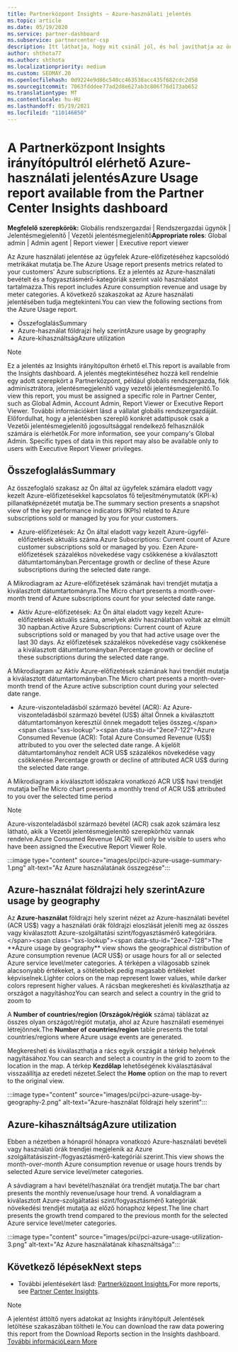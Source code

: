 ```yaml
---
title: Partnerközpont Insights – Azure-használati jelentés
ms.topic: article
ms.date: 05/19/2020
ms.service: partner-dashboard
ms.subservice: partnercenter-csp
description: Itt láthatja, hogy mit csinál jól, és hol javíthatja az ön által az ügyfelek számára értékesíteni vagy felügyelni képes Azure-előfizetések használatát.
author: shthota77
ms.author: shthota
ms.localizationpriority: medium
ms.custom: SEOMAY.20
ms.openlocfilehash: 0d9224e9d86c540cc463538acc435f682cdc2d58
ms.sourcegitcommit: 7063fdddee77ad2d8e627ab3c806f76d173ab652
ms.translationtype: MT
ms.contentlocale: hu-HU
ms.lasthandoff: 05/19/2021
ms.locfileid: "110146850"
---
```

# <a name="azure-usage-report-available-from-the-partner-center-insights-dashboard"></a><span data-ttu-id="2ece7-103">A Partnerközpont Insights irányítópultról elérhető Azure-használati jelentés</span><span class="sxs-lookup"><span data-stu-id="2ece7-103">Azure Usage report available from the Partner Center Insights dashboard</span></span>

<span data-ttu-id="2ece7-104">**Megfelelő szerepkörök:** Globális rendszergazdai | Rendszergazdai ügynök | Jelentésmegjelenítő | Vezetői jelentésmegjelenítő</span><span class="sxs-lookup"><span data-stu-id="2ece7-104">**Appropriate roles**: Global admin | Admin agent | Report viewer | Executive report viewer</span></span>

<span data-ttu-id="2ece7-105">Az Azure használati jelentése az ügyfelek Azure-előfizetéséhez kapcsolódó metrikákat mutatja be.</span><span class="sxs-lookup"><span data-stu-id="2ece7-105">The Azure Usage report presents metrics related to your customers’ Azure subscriptions.</span></span> <span data-ttu-id="2ece7-106">Ez a jelentés az Azure-használati bevételt és a fogyasztásmérő-kategóriák szerint való használatot tartalmazza.</span><span class="sxs-lookup"><span data-stu-id="2ece7-106">This report includes Azure consumption revenue and usage by meter categories.</span></span> <span data-ttu-id="2ece7-107">A következő szakaszokat az Azure használati jelentésében tudja megtekinteni.</span><span class="sxs-lookup"><span data-stu-id="2ece7-107">You can view the following sections from the Azure Usage report.</span></span>

- <span data-ttu-id="2ece7-108">Összefoglalás</span><span class="sxs-lookup"><span data-stu-id="2ece7-108">Summary</span></span>
- <span data-ttu-id="2ece7-109">Azure-használat földrajzi hely szerint</span><span class="sxs-lookup"><span data-stu-id="2ece7-109">Azure usage by geography</span></span>
- <span data-ttu-id="2ece7-110">Azure-kihasználtság</span><span class="sxs-lookup"><span data-stu-id="2ece7-110">Azure utilization</span></span>

 > [!NOTE]
 > <span data-ttu-id="2ece7-111">Ez a jelentés az Insights irányítópulton érhető el.</span><span class="sxs-lookup"><span data-stu-id="2ece7-111">This report is available from the Insights dashboard.</span></span> <span data-ttu-id="2ece7-112">A jelentés megtekintéséhez hozzá kell rendelnie egy adott szerepkört a Partnerközpont, például globális rendszergazda, fiók adminisztrátora, jelentésmegjelenítő vagy vezetői jelentésmegjelenítő.</span><span class="sxs-lookup"><span data-stu-id="2ece7-112">To view this report, you must be assigned a specific role in Partner Center, such as Global Admin, Account Admin, Report Viewer or Executive Report Viewer.</span></span> <span data-ttu-id="2ece7-113">További információkért lásd a vállalat globális rendszergazdáját. Előfordulhat, hogy a jelentésben szereplő konkrét adattípusok csak a Vezetői jelentésmegjelenítő jogosultsággal rendelkező felhasználók számára is elérhetők.</span><span class="sxs-lookup"><span data-stu-id="2ece7-113">For more information, see your company's Global Admin. Specific types of data in this report may also be available only to users with Executive Report Viewer privileges.</span></span>

## <a name="summary"></a><span data-ttu-id="2ece7-114">Összefoglalás</span><span class="sxs-lookup"><span data-stu-id="2ece7-114">Summary</span></span>

<span data-ttu-id="2ece7-115">Az összefoglaló szakasz az Ön által az ügyfelek számára eladott vagy kezelt Azure-előfizetésekkel kapcsolatos fő teljesítménymutatók (KPI-k) pillanatképnézetét mutatja be.</span><span class="sxs-lookup"><span data-stu-id="2ece7-115">The summary section presents a snapshot view of the key performance indicators (KPIs) related to Azure subscriptions sold or managed by you for your customers.</span></span>  

- <span data-ttu-id="2ece7-116">Azure-előfizetések: Az Ön által eladott vagy kezelt Azure-ügyfél-előfizetések aktuális száma.</span><span class="sxs-lookup"><span data-stu-id="2ece7-116">Azure Subscriptions: Current count of Azure customer subscriptions sold or managed by you.</span></span>
<span data-ttu-id="2ece7-117">Ezen Azure-előfizetések százalékos növekedése vagy csökkenése a kiválasztott dátumtartományban.</span><span class="sxs-lookup"><span data-stu-id="2ece7-117">Percentage growth or decline of these Azure subscriptions during the selected date range.</span></span>

<span data-ttu-id="2ece7-118">A Mikrodiagram az Azure-előfizetések számának havi trendjét mutatja a kiválasztott dátumtartományra.</span><span class="sxs-lookup"><span data-stu-id="2ece7-118">The Micro chart presents a month-over-month trend of Azure subscriptions count for your selected date range.</span></span>
- <span data-ttu-id="2ece7-119">Aktív Azure-előfizetések: Az Ön által eladott vagy kezelt Azure-előfizetések aktuális száma, amelyek aktív használatban voltak az elmúlt 30 napban.</span><span class="sxs-lookup"><span data-stu-id="2ece7-119">Active Azure Subscriptions: Current count of Azure subscriptions sold or managed by you that had active usage over the last 30 days.</span></span>
<span data-ttu-id="2ece7-120">Az előfizetések százalékos növekedése vagy csökkenése a kiválasztott dátumtartományban.</span><span class="sxs-lookup"><span data-stu-id="2ece7-120">Percentage growth or decline of these subscriptions during the selected date range.</span></span>

<span data-ttu-id="2ece7-121">A Mikrodiagram az Aktív Azure-előfizetések számának havi trendjét mutatja a kiválasztott dátumtartományban.</span><span class="sxs-lookup"><span data-stu-id="2ece7-121">The Micro chart presents a month-over-month trend of the Azure active subscription count during your selected date range.</span></span>

- <span data-ttu-id="2ece7-122">Azure-viszonteladásból származó bevétel (ACR): Az Azure-viszonteladásból származó bevétel (US$) által Önnek a kiválasztott dátumtartományon keresztül önnek megadott teljes összeg.</span><span class="sxs-lookup"><span data-stu-id="2ece7-122">Azure Consumed Revenue (ACR): Total Azure Consumed Revenue (US$) attributed to you over the selected date range.</span></span>
<span data-ttu-id="2ece7-123">A kijelölt dátumtartományhoz rendelt ACR US$ százalékos növekedése vagy csökkenése.</span><span class="sxs-lookup"><span data-stu-id="2ece7-123">Percentage growth or decline of attributed ACR US$ during the selected date range.</span></span> 

<span data-ttu-id="2ece7-124">A Mikrodiagram a kiválasztott időszakra vonatkozó ACR US$ havi trendjét mutatja be</span><span class="sxs-lookup"><span data-stu-id="2ece7-124">The Micro chart presents a monthly trend of ACR US$ attributed to you over the selected time period</span></span>


> [!NOTE]
 > <span data-ttu-id="2ece7-125">Azure-viszonteladásból származó bevétel (ACR) csak azok számára lesz látható, akik a Vezetői jelentésmegjelenítő szerepkörhöz vannak rendelve.</span><span class="sxs-lookup"><span data-stu-id="2ece7-125">Azure Consumed Revenue (ACR) will only be visible to users who have been assigned the Executive Report Viewer Role.</span></span>

:::image type="content" source="images/pci/pci-azure-usage-summary-1.png" alt-text="Az Azure használatának összegzése":::

## <a name="azure-usage-by-geography"></a><span data-ttu-id="2ece7-127">Azure-használat földrajzi hely szerint</span><span class="sxs-lookup"><span data-stu-id="2ece7-127">Azure usage by geography</span></span>

<span data-ttu-id="2ece7-128">Az **Azure-használat** földrajzi hely szerint nézet az Azure-használati bevétel (ACR US$) vagy a használati órák földrajzi eloszlását jeleníti meg az összes vagy kiválasztott Azure-szolgáltatási szint/fogyasztásmérő kategóriára.</span><span class="sxs-lookup"><span data-stu-id="2ece7-128">The **Azure usage by geography** view shows the geographical distribution of Azure consumption revenue (ACR US$) or usage hours for all or selected Azure service level/meter categories.</span></span> <span data-ttu-id="2ece7-129">A térképen a világosabb színek alacsonyabb értékeket, a sötétebbek pedig magasabb értékeket képviselnek.</span><span class="sxs-lookup"><span data-stu-id="2ece7-129">Lighter colors on the map represent lower values, while darker colors represent higher values.</span></span> <span data-ttu-id="2ece7-130">A rácsban megkeresheti és kiválaszthatja az országot a nagyításhoz</span><span class="sxs-lookup"><span data-stu-id="2ece7-130">You can search and select a country in the grid to zoom to</span></span> 

<span data-ttu-id="2ece7-131">A **Number of countries/region (Országok/régiók** száma) táblázat az összes olyan országot/régiót mutatja, ahol az Azure használati eseményei létrejönnek.</span><span class="sxs-lookup"><span data-stu-id="2ece7-131">The **Number of countries/region** table presents the total countries/regions where Azure usage events are generated.</span></span>

<span data-ttu-id="2ece7-132">Megkeresheti és kiválaszthatja a rács egyik országát a térkép helyének nagyításához.</span><span class="sxs-lookup"><span data-stu-id="2ece7-132">You can search and select a country in the grid to zoom to the location in the map.</span></span> <span data-ttu-id="2ece7-133">A térkép **Kezdőlap** lehetőségének kiválasztásával visszaállítja az eredeti nézetet.</span><span class="sxs-lookup"><span data-stu-id="2ece7-133">Select the **Home** option on the map to revert to the original view.</span></span>

:::image type="content" source="images/pci/pci-azure-usage-by-geography-2.png" alt-text="Azure-használat földrajzi hely szerint":::

## <a name="azure-utilization"></a><span data-ttu-id="2ece7-135">Azure-kihasználtság</span><span class="sxs-lookup"><span data-stu-id="2ece7-135">Azure utilization</span></span>

<span data-ttu-id="2ece7-136">Ebben a nézetben a hónapról hónapra vonatkozó Azure-használati bevételi vagy használati órák trendjei megjelenik az Azure szolgáltatásiszint-/fogyasztásmérő-kategóriái szerint.</span><span class="sxs-lookup"><span data-stu-id="2ece7-136">This view shows the month-over-month Azure consumption revenue or usage hours trends by selected Azure service level/meter categories.</span></span> 

<span data-ttu-id="2ece7-137">A sávdiagram a havi bevétel/használat óra trendjét mutatja.</span><span class="sxs-lookup"><span data-stu-id="2ece7-137">The bar chart presents the monthly revenue/usage hour trend.</span></span> <span data-ttu-id="2ece7-138">A vonaldiagram a kiválasztott Azure-szolgáltatási szint/fogyasztásmérő kategóriák növekedési trendjét mutatja az előző hónaphoz képest.</span><span class="sxs-lookup"><span data-stu-id="2ece7-138">The line chart presents the growth trend compared to the previous month for the selected Azure service level/meter categories.</span></span>

:::image type="content" source="images/pci/pci-azure-usage-utilization-3.png" alt-text="Az Azure használatának kihasználtsága":::

## <a name="next-steps"></a><span data-ttu-id="2ece7-140">Következő lépések</span><span class="sxs-lookup"><span data-stu-id="2ece7-140">Next steps</span></span>

- <span data-ttu-id="2ece7-141">További jelentésekért lásd: [Partnerközpont Insights.](partner-center-insights.md)</span><span class="sxs-lookup"><span data-stu-id="2ece7-141">For more reports, see [Partner Center Insights](partner-center-insights.md).</span></span>

>[!NOTE] 
> <span data-ttu-id="2ece7-142">A jelentést áttöltő nyers adatokat az Insights irányítópult Jelentések letöltése szakaszában töltheti le.</span><span class="sxs-lookup"><span data-stu-id="2ece7-142">You can download the raw data powering this report from the Download Reports section in the Insights dashboard.</span></span> [<span data-ttu-id="2ece7-143">További információ</span><span class="sxs-lookup"><span data-stu-id="2ece7-143">Learn More</span></span>](pci-download-reports.md) 

